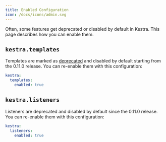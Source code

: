 ```yaml
---
title: Enabled Configuration
icon: /docs/icons/admin.svg
---
```


Often, some features get deprecated or disabled by default in Kestra. This page describes how you can enable them.


## `kestra.templates`
Templates are marked as [deprecated](../../12.migrations/templates.md) and disabled by default starting from the 0.11.0 release. You can re-enable them with this configuration:

```yaml
kestra:
  templates:
    enabled: true
```

## `kestra.listeners`

Listeners are deprecated and disabled by default since the 0.11.0 release. You can re-enable them with this configuration:
```yaml
kestra:
  listeners:
    enabled: true
```